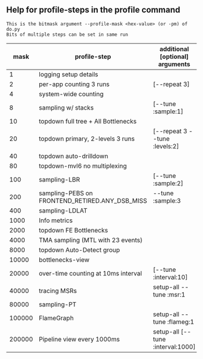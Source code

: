 ## Help for profile-steps in the profile command
	This is the bitmask argument --profile-mask <hex-value> (or -pm) of do.py
	Bits of multiple steps can be set in same run
	
   mask | profile-step                                       | additional [optional] arguments
------- | -------------------------------------------------- | -------------------------------
1 | logging setup details                              | 
2 | per-app counting 3 runs                            | [--repeat 3]
4 | system-wide counting                               | 
8 | sampling w/ stacks                                 | [--tune :sample:1]
10 | topdown full tree + All Bottlenecks                | 
20 | topdown primary, 2-levels 3 runs                   | [--repeat 3 --tune :levels:2]
40 | topdown auto-drilldown                             | 
80 | topdown-mvl6 no multiplexing                       | 
100 | sampling-LBR                                       | [--tune :sample:2]
200 | sampling-PEBS on FRONTEND_RETIRED.ANY_DSB_MISS     | --tune :sample:3
400 | sampling-LDLAT                                     | 
1000 | Info metrics                                       | 
2000 | topdown FE Bottlenecks                             | 
4000 | TMA sampling (MTL with 23 events)                  | 
8000 | topdown Auto-Detect group                          | 
10000 | bottlenecks-view                                   | 
20000 | over-time counting at 10ms interval                | [--tune :interval:10]
40000 | tracing MSRs                                       | setup-all --tune :msr:1
80000 | sampling-PT                                        | 
100000 | FlameGraph                                         | setup-all --tune :flameg:1
200000 | Pipeline view every 1000ms                         | setup-all [--tune :interval:1000]

